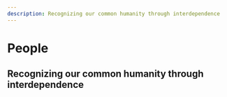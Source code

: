 ```yaml
---
description: Recognizing our common humanity through interdependence
---
```


# People

## Recognizing our common humanity through interdependence
